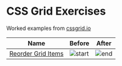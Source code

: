 # CSS Grid Exercises
Worked examples from [cssgrid.io](https://cssgrid/)

Name                  | Before| After
----                  | ------| -----
[Reorder Grid Items](https://github.com/jdsutherland/css-grid-exercises/commit/5629cb651c55c4ae2c0624f16a308fd84da5882b)     | ![start](https://i.imgur.com/EA0OYHw.png) | ![end](https://i.imgur.com/C1KVTFt.png)
